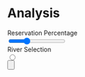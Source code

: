 # Analysis
<div class="controls">
    <label for="reserve-selection">Reservation Percentage</label><br>
    <input id="reserve-selection" type="range" min="0" max="100" step="10" value="30" class="slider">
    <br />
    <label for="river-selection">River Selection</label><br>
    <input id="river-selection" type="radio" class="radio">
    <br />
    <input type="button" class="button">
</div>
